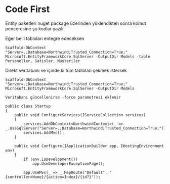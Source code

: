 # Code First

Entity paketleri nuget package üzerinden yüklendikten sonra komut penceresine şu kodlar yazılı

Eğer belli tabloları entegre edeceksen

```text
Scaffold-DbContext "Server=.;Database=Northwind;Trusted_Connection=True;" Microsoft.EntityFrameworkCore.SqlServer -OutputDir Models -table Personeller, Satislar, Musteriler
```

Direkt veritabanı ve içinde ki tüm tabloları çekmek istersek

```text
Scaffold-DbContext "Server=.;Database=Northwind;Trusted_Connection=True;" Microsoft.EntityFrameworkCore.SqlServer -OutputDir Models

Veritabanı güncellenirse -force parametresi eklenir
```

```text
public class Startup
{
    public void ConfigureServices(IServiceCollection services)
    {
        services.AddDbContext<NorthwindContext>(_ => _.UseSqlServer("Server=.;Database=Northwind;Trusted_Connection=True;"));
        services.AddMvc();
    }
 
    public void Configure(IApplicationBuilder app, IHostingEnvironment env)
    {
        if (env.IsDevelopment())
            app.UseDeveloperExceptionPage();
 
        app.UseMvc(_ => _.MapRoute("Default", "{controller=Home}/{action=Index}/{id?}"));
    
```

